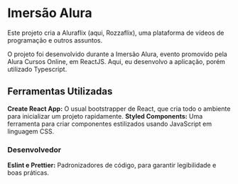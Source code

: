 # Imersão Alura

Este projeto cria a Aluraflix (aqui, Rozzaflix), uma plataforma de vídeos de programação e outros assuntos.

O projeto foi desenvolvido durante a Imersão Alura, evento promovido pela Alura Cursos Online, em ReactJS. Aqui, eu desenvolvo a aplicação, porém utilizado Typescript.

## Ferramentas Utilizadas

**Create React App:** O usual bootstrapper de React, que cria todo o ambiente para inicializar um projeto rapidamente.
**Styled Components:** Uma ferramenta para criar componentes estilizados usando JavaScript em linguagem CSS.

### Desenvolvedor

**Eslint e Prettier:** Padronizadores de código, para garantir legibilidade e boas práticas.
